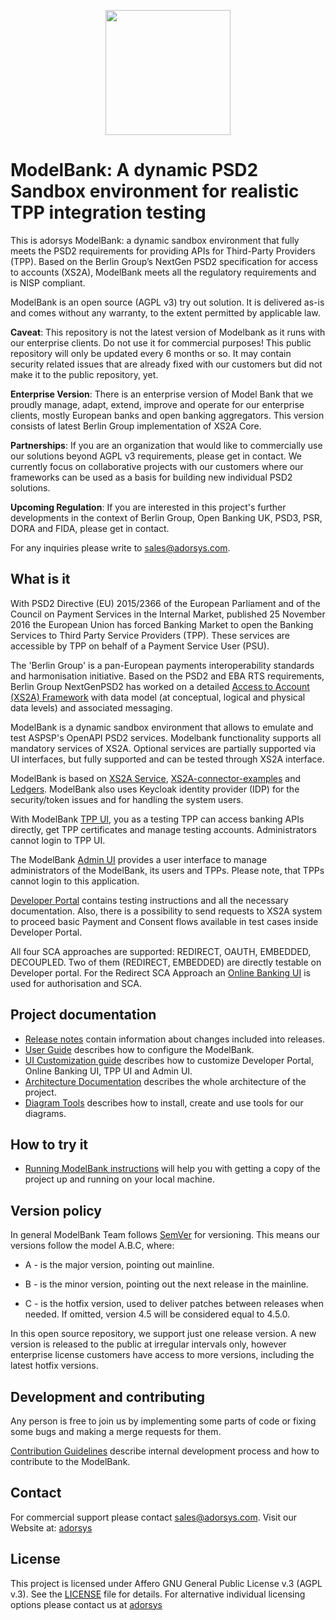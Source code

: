 <p align=center><img src="modelbank.png" height="200"></p>

# ModelBank: A dynamic PSD2 Sandbox environment for realistic TPP integration testing

This is adorsys ModelBank: a dynamic sandbox environment that fully meets the PSD2 requirements for providing APIs for Third-Party Providers (TPP). Based on the Berlin Group’s NextGen PSD2 specification for access to accounts (XS2A), ModelBank meets all the regulatory requirements and is NISP compliant. 

ModelBank is an open source (AGPL v3) try out solution. It is delivered as-is and comes without any warranty, to the extent permitted by applicable law.

**Caveat**: This repository is not the latest version of Modelbank as it runs with our enterprise clients. Do not use it for commercial purposes! This public repository will only be updated every 6 months or so. It may contain security related issues that are already fixed with our customers but did not make it to the public repository, yet.

**Enterprise Version**: There is an enterprise version of Model Bank that we proudly manage, adapt, extend, improve and operate for our enterprise clients, mostly European banks and open banking aggregators. This version consists of latest Berlin Group implementation of XS2A Core.

**Partnerships**: If you are an organization that would like to commercially use our solutions beyond AGPL v3 requirements, please get in contact. We currently focus on collaborative projects with our customers where our frameworks can be used as a basis for building new individual PSD2 solutions.

**Upcoming Regulation**: If you are interested in this project's further developments in the context of Berlin Group, Open Banking UK, PSD3, PSR, DORA and FIDA, please get in contact.

For any inquiries please write to [sales@adorsys.com](mailto:sales@adorsys.com).

## What is it

With PSD2 Directive (EU) 2015/2366 of the European Parliament and of the Council on Payment Services in the Internal Market, published 25 November 2016
the European Union has forced Banking Market to open the Banking Services to Third Party Service Providers (TPP). These services are accessible by TPP on behalf of a Payment Service User (PSU).

The 'Berlin Group' is a pan-European payments interoperability standards and harmonisation initiative. Based on the PSD2 and EBA RTS requirements, Berlin Group NextGenPSD2 has worked on a detailed [Access to Account (XS2A) Framework](https://www.berlin-group.org/psd2-access-to-bank-accounts) with data model (at conceptual, logical and physical data levels) and associated messaging.

ModelBank is a dynamic sandbox environment that allows to emulate and test ASPSP's OpenAPI PSD2 services.
Modelbank functionality supports all mandatory services of XS2A. Optional services are partially supported via UI interfaces, but fully supported and can be tested through XS2A interface.

ModelBank is based on [XS2A Service](https://github.com/adorsys/xs2a), [XS2A-connector-examples](https://github.com/adorsys/xs2a-connector-examples) and [Ledgers](https://github.com/adorsys/ledgers). ModelBank also uses Keycloak identity provider (IDP) for the security/token issues and for handling the system users.

With ModelBank [TPP UI](tpp-ui/), you as a testing TPP can access banking APIs directly, get TPP certificates and manage testing accounts. Administrators cannot login to TPP UI.

The ModelBank [Admin UI](admin-ui/) provides a user interface to manage administrators of the ModelBank, its users and TPPs. Please note, that TPPs cannot login to this application.

[Developer Portal](developer-portal-ui/) contains testing instructions and all the necessary documentation. Also, there is a possibility to send requests to XS2A system to proceed basic Payment and Consent flows available in test cases inside Developer Portal.

All four SCA approaches are supported: REDIRECT, OAUTH, EMBEDDED, DECOUPLED. Two of them (REDIRECT, EMBEDDED) are directly testable on Developer portal. For the Redirect SCA Approach an [Online Banking UI](oba-ui/) is used for authorisation and SCA.

## Project documentation

-   [Release notes](docs/releasenotes.adoc) contain information about changes included into releases.
-   [User Guide](docs/user-guide.md) describes how to configure the ModelBank.
-   [UI Customization guide](docs/customization_guide/UIs_customization_guide.md) describes how to customize Developer Portal, Online Banking UI, TPP UI and Admin UI.
-   [Architecture Documentation](docs/arc42/modelbank-arc42.adoc) describes the whole architecture of the project.
-   [Diagram Tools](docs/arc42/README.adoc) describes how to install, create and use tools for our diagrams.

## How to try it

-   [Running ModelBank instructions](docs/running-modelbank.md) will help you with getting a copy of the project up and running on your local machine.

## Version policy

In general ModelBank Team follows [SemVer](https://semver.org/) for versioning. This means our versions follow the model A.B.C, where:

-   A - is the major version, pointing out mainline.

-   B - is the minor version, pointing out the next release in the mainline.

-   C - is the hotfix version, used to deliver patches between releases when needed. If omitted, version 4.5 will be considered equal to 4.5.0.

In this open source repository, we support just one release version. A new version is released to the public at irregular intervals only, however enterprise license customers have access to more versions, including the latest hotfix versions.   

## Development and contributing

Any person is free to join us by implementing some parts of code or fixing some bugs and making a merge requests for them.

[Contribution Guidelines](docs/Contribution-Guidelines.md) describe internal development process and how to contribute to the ModelBank.

## Contact

For commercial support please contact [sales@adorsys.com](mailto:sales@adorsys.com).
Visit our Website at: [adorsys](https://adorsys.com/services/open-and-digital-finance/)

## License

This project is licensed under Affero GNU General Public License v.3 (AGPL v.3). See the [LICENSE](https://github.com/adorsys/XS2A-Sandbox/blob/support-6.x/LICENSE) file for details. For alternative individual licensing options please contact us at [adorsys](https://adorsys.com/services/open-and-digital-finance/)
